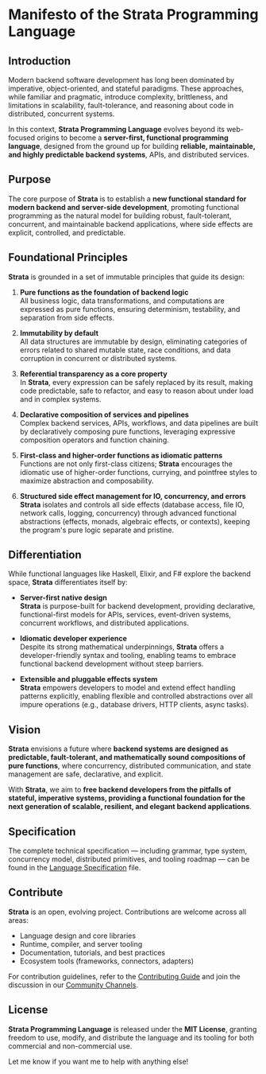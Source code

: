 # Manifesto of the Strata Programming Language

## Introduction

Modern backend software development has long been dominated by imperative, object-oriented, and stateful paradigms. These approaches, while familiar and pragmatic, introduce complexity, brittleness, and limitations in scalability, fault-tolerance, and reasoning about code in distributed, concurrent systems.

In this context, **Strata Programming Language** evolves beyond its web-focused origins to become a **server-first, functional programming language**, designed from the ground up for building **reliable, maintainable, and highly predictable backend systems**, APIs, and distributed services.

## Purpose

The core purpose of **Strata** is to establish a **new functional standard for modern backend and server-side development**, promoting functional programming as the natural model for building robust, fault-tolerant, concurrent, and maintainable backend applications, where side effects are explicit, controlled, and predictable.

## Foundational Principles

**Strata** is grounded in a set of immutable principles that guide its design:

1. **Pure functions as the foundation of backend logic**  
   All business logic, data transformations, and computations are expressed as pure functions, ensuring determinism, testability, and separation from side effects.

2. **Immutability by default**  
   All data structures are immutable by design, eliminating categories of errors related to shared mutable state, race conditions, and data corruption in concurrent or distributed systems.

3. **Referential transparency as a core property**  
   In **Strata**, every expression can be safely replaced by its result, making code predictable, safe to refactor, and easy to reason about under load and in complex systems.

4. **Declarative composition of services and pipelines**  
   Complex backend services, APIs, workflows, and data pipelines are built by declaratively composing pure functions, leveraging expressive composition operators and function chaining.

5. **First-class and higher-order functions as idiomatic patterns**  
   Functions are not only first-class citizens; **Strata** encourages the idiomatic use of higher-order functions, currying, and pointfree styles to maximize abstraction and composability.

6. **Structured side effect management for IO, concurrency, and errors**  
   **Strata** isolates and controls all side effects (database access, file IO, network calls, logging, concurrency) through advanced functional abstractions (effects, monads, algebraic effects, or contexts), keeping the program's pure logic separate and pristine.

## Differentiation

While functional languages like Haskell, Elixir, and F# explore the backend space, **Strata** differentiates itself by:

- **Server-first native design**  
  **Strata** is purpose-built for backend development, providing declarative, functional-first models for APIs, services, event-driven systems, concurrent workflows, and distributed applications.

- **Idiomatic developer experience**  
  Despite its strong mathematical underpinnings, **Strata** offers a developer-friendly syntax and tooling, enabling teams to embrace functional backend development without steep barriers.

- **Extensible and pluggable effects system**  
  **Strata** empowers developers to model and extend effect handling patterns explicitly, enabling flexible and controlled abstractions over all impure operations (e.g., database drivers, HTTP clients, async tasks).

## Vision

**Strata** envisions a future where **backend systems are designed as predictable, fault-tolerant, and mathematically sound compositions of pure functions**, where concurrency, distributed communication, and state management are safe, declarative, and explicit.

With **Strata**, we aim to **free backend developers from the pitfalls of stateful, imperative systems, providing a functional foundation for the next generation of scalable, resilient, and elegant backend applications**.

## Specification

The complete technical specification — including grammar, type system, concurrency model, distributed primitives, and tooling roadmap — can be found in the [Language Specification](specification.md) file.

## Contribute

**Strata** is an open, evolving project. Contributions are welcome across all areas:

- Language design and core libraries
- Runtime, compiler, and server tooling
- Documentation, tutorials, and best practices
- Ecosystem tools (frameworks, connectors, adapters)

For contribution guidelines, refer to the [Contributing Guide](contributing.md) and join the discussion in our [Community Channels](community.md).

## License

**Strata Programming Language** is released under the **MIT License**, granting freedom to use, modify, and distribute the language and its tooling for both commercial and non-commercial use.

Let me know if you want me to help with anything else!
